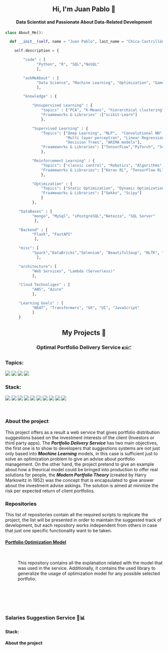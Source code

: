 
<div>
  <h2 align = "center" id = "heading" font-weight =  bold>Hi, I'm Juan Pablo 👋</h2>
  <h4 align="center" id="heading">Data Scientist and Passionate About Data-Related Development</h4>
</div>


```Python
class About_Me():

  def __init__(self, name = "Juan Pablo", last_name = "Chica Castrillón"):

    self.description = {

        "code" : [ 
              "Python", "R", "SQL","NoSQL"
              ],

        "askMeAbout" : [
              "Data Science", "Machine Learning", "Optimization", "Games Theory"
              ],

        "knowledge" : {

            "Unsupervised Learning" : {
                "topics" : ["PCA", "K-Means", "hierarchical clustering", "KNN"],
                "Fraameworks & Libraries" :["scikit-Learn"]
                },

            "Supervised Learning" : {
                "Topics": ["Deep Learning", "NLP",  "Convolutional NN", "Recurrent NN", "LSTM NN",
                           "Multi layer perceptron", "Linear Regression","Support vector machine",
                           "Decision Trees", "ARIMA models"],
                "Fraameworks & Libraries": ["TensorFLow","PyTorch", "Scikit-Learn","Keras","statsmodels"]
                },

            "Reinforcement Learning" : {
                "Topics": ["classic control", "Robotics", "Algorithms", "Finance"],
                "Fraameworks & Libraries": ["Keras RL", "TensorFlow RL","Stable-baselines"]
                },

            "Optimization" : {
                "Topics": ["Static Optimization", "Dynamic Optimization"],
                "Fraameworks & Libraries": ["Gekko", "Scipy"]
                }
            },

      "DataBases" : [
            "mongo", "MySql", "sPostgreSQL","Netezza", "SQL Server"
             ],   

      "Backend" : [
            "Flask", "FastAPI"
             ],

      "misc": [
            "Spark","DataBricks","Selenium", "BeautifulSoup", "NLTK", "Pandas", "Numpy", "SqlAlchemy", "DASH" 
              ],

      "architecture": [
            "Web Services", "Lambda (Serverless)"
            ],

      "Cloud Technoliges" : [
            "AWS", "Azure"
            ],

      "Learning Goals" : [
            "NEAT", "Transformers", "UX", "UI", "JavaScript"
            ]
      }
```

<h2 align = "center" font-weight =  bold> My Projects 💬 </h2>


<h3 font-weight =  bold align = "center"> Optimal Portfolio Delivery Service  💵📈 </h3>
<h3 font-weight =  bold> Topics: </h3>
<p>
  <span>
    <span style = "pading : 2px; display: inline;">
      <img src="https://img.shields.io/badge/-Optimization-black" />
    </span>
    <span style = "pading : 2px; display: inline;">
      <img src="https://img.shields.io/badge/-Financial Markets-critical" />
    </span>    
    <span style = "pading : 2px; display: inline;">
      <img src="https://img.shields.io/badge/-Web Service-success" />
    </span>
    <span style = "pading : 2px; display: inline;">
      <img src="https://img.shields.io/badge/-Time Series-informational" />
    </span>

  </span>
</p>

<h3 font-weight =  bold> Stack: </h3>
<p>
  <span>
    <span style = "pading : 2px; display: inline;">
      <img src="https://img.shields.io/badge/-Python-yellow" />
    </span>
    <span style = "pading : 2px; display: inline;">
      <img src="https://img.shields.io/badge/-MySQL-blue"/>
    </span>
    <span style = "pading : 2px; display: inline;">
      <img src="https://img.shields.io/badge/-FastAPI-brightgreen" />
    </span>
    <span style = "pading : 2px; display: inline;">
      <img src="https://img.shields.io/badge/-SQLAlchemy-red"/>
    </span>
    <span style = "pading : 2px; display: inline;">
      <img src="https://img.shields.io/badge/-Pandas-blueviolet"/>
    </span>
    <span style = "pading : 2px; display: inline;">
      <img src="https://img.shields.io/badge/-Numpy-ff69b4"/>
    </span>
    <span style = "pading : 2px; display: inline;">
      <img src="https://img.shields.io/badge/-Scipy-yellowgreen"/>
    </span>
    <span style = "pading : 2px; display: inline;">
      <img src="https://img.shields.io/badge/-Yahoo Finance API-430297"/>
    </span>
    <span style = "pading : 2px; display: inline;">
      <img src="https://img.shields.io/badge/-Selenium-AAAAAA"/>
    </span>
    <span style = "pading : 2px; display: inline;">
      <img src="https://img.shields.io/badge/-BeautifulSoup-green"/>
    </span>
  </span>
</p>
<br>
<h3 font-weight =  bold> About the project </h3>
<span>
  This project offers as a result a web service that gives portfolio distribution suggestions based on the investment interests of the client (Investors or third party 
  apps). The <b><i>Portfolio Delivery Service</i></b> has two main objectives, the first one is to show to developers that suggestions systems are not just only based into 
  <b><i>Machine Learning</i></b> models, in this case is sufficient just to solve an optimization problem to give an advise about portfolio management. On the other hand, the 
  project pretend to give an example about how a theorical model could be bringed into production to offer real solutions for people, the <b><i>Modern Portfolio Theory</i>
  </b> (created by Harry Markowitz in 1952) was the concept that is encapsulated to give answer about the investment advise askings. The solution is aimed at minmize the risk 
  per expected return of client portfolios.
</span>
 
<h3 font-weight =  bold> Repositories </h3>
<span>
  This list of repositories contain all the required scripts to replicate the project, the list will be presented in order to maintain the suggested track of development, but 
  each repository works independent from others in case that just one specific functionality want to be taken.
</span>
<br>
<h4 font-weight = bold> 
  <a href = https://github.com/JuanPChicaC/Optimization/tree/main/Static%20Optimization/Portfolio%20Optimization%20Model#portfolio-optimization-model-folder>
    Portfolio Optimization Model
  </a>
</h4>
<br>
<span>
  <p style="margin-left: 40px;">
    This repository contains all the explanation related with the model that was used in the service. Additionally, it contains the used library to generalize the usage of optimization model for any possible selected portfolio. 
  </p>
</span>


<br>
<br>
<br>
<br>
<h3 font-weight =  bold> Salaries Suggestion Service 💼📊 </h3>
<h4 font-weight =  bold> Stack: </h4>

<h4 font-weight =  bold> About the project </h4>




<!--
**JuanPChicaC/JuanPChicaC** is a ✨ _special_ ✨ repository because its `README.md` (this file) appears on your GitHub profile.

Here are some ideas to get you started:

- 🔭 I’m currently working on ...
- 🌱 I’m currently learning ...
- 👯 I’m looking to collaborate on ...
- 🤔 I’m looking for help with ...
- 💬 Ask me about ...
- 📫 How to reach me: ...
- 😄 Pronouns: ...
- ⚡ Fun fact: ...
-->
